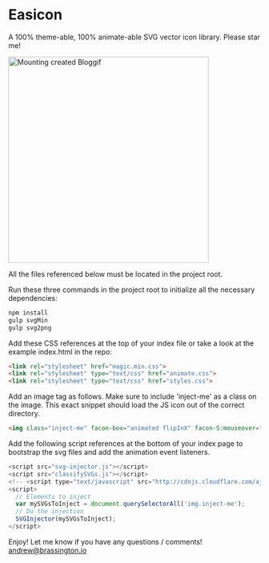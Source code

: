 Easicon
=======
A 100% theme-able, 100% animate-able SVG vector icon library.
Please star me!

<a href="http://en.bloggif.com/" title="Photo Editing"><img src="http://data.bloggif.com/distant/user/store/0/2/f/e/320b60d923e921cf52d0ef98a921ef20.gif" alt="Mounting created Bloggif" width="400" height="411" /></a>


All the files referenced below must be located in the project root.

Run these three commands in the project root to initialize all the necessary dependencies:

```bash
npm install
gulp svgMin
gulp svg2png
```


Add these CSS references at the top of your index file or take a look at the example index.html in the repo:
```html
<link rel="stylesheet" href="magic.min.css">
<link rel="stylesheet" type="text/css" href="animate.css">
<link rel="stylesheet" type="text/css" href="styles.css">
```

Add an image tag as follows. Make sure to include 'inject-me' as a class on the image. This exact snippet should load the JS icon out of the correct directory.
```html
<img class="inject-me" facon-box="animated flipInX" facon-S:mouseover="animated bounceOutLeft" facon-j:mouseover="animated fadeInLeftBig" src="./dist/facons/svgs/js3.svg">
```

Add the following script references at the bottom of your index page to bootstrap the svg files and add the animation event listeners.
```javascript
<script src="svg-injector.js"></script>
<script src="classifySVGs.js"></script>
<!-- <script type="text/javascript" src="http://cdnjs.cloudflare.com/ajax/libs/jquery/2.1.1/jquery.min.js"></script> -->
<script>
  // Elements to inject
  var mySVGsToInject = document.querySelectorAll('img.inject-me');
  // Do the injection
  SVGInjector(mySVGsToInject);
</script>
```

Enjoy! Let me know if you have any questions / comments! [andrew@brassington.io](mailto:andrew@brassington.io)

